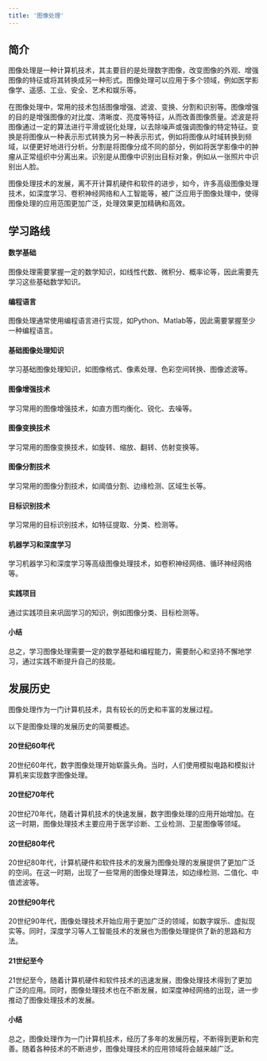 ```yaml
---
title: '图像处理'
---
```


## 简介

图像处理是一种计算机技术，其主要目的是处理数字图像，改变图像的外观、增强图像的特征或将其转换成另一种形式。图像处理可以应用于多个领域，例如医学影像学、遥感、工业、安全、艺术和娱乐等。

在图像处理中，常用的技术包括图像增强、滤波、变换、分割和识别等。图像增强的目的是增强图像的对比度、清晰度、亮度等特征，从而改善图像质量。滤波是将图像通过一定的算法进行平滑或锐化处理，以去除噪声或强调图像的特定特征。变换是将图像从一种表示形式转换为另一种表示形式，例如将图像从时域转换到频域，以便更好地进行分析。分割是将图像分成不同的部分，例如将医学影像中的肿瘤从正常组织中分离出来。识别是从图像中识别出目标对象，例如从一张照片中识别出人脸。

图像处理技术的发展，离不开计算机硬件和软件的进步，如今，许多高级图像处理技术，如深度学习、卷积神经网络和人工智能等，被广泛应用于图像处理中，使得图像处理的应用范围更加广泛，处理效果更加精确和高效。

## 学习路线


#### 数学基础

图像处理需要掌握一定的数学知识，如线性代数、微积分、概率论等，因此需要先学习这些基础数学知识。

#### 编程语言

图像处理通常使用编程语言进行实现，如Python、Matlab等，因此需要掌握至少一种编程语言。

#### 基础图像处理知识

学习基础图像处理知识，如图像格式、像素处理、色彩空间转换、图像滤波等。

#### 图像增强技术

学习常用的图像增强技术，如直方图均衡化、锐化、去噪等。

#### 图像变换技术

学习常用的图像变换技术，如旋转、缩放、翻转、仿射变换等。

#### 图像分割技术

学习常用的图像分割技术，如阈值分割、边缘检测、区域生长等。

#### 目标识别技术

学习常用的目标识别技术，如特征提取、分类、检测等。

#### 机器学习和深度学习

学习机器学习和深度学习等高级图像处理技术，如卷积神经网络、循环神经网络等。

#### 实践项目

通过实践项目来巩固学习的知识，例如图像分类、目标检测等。

#### 小结

总之，学习图像处理需要一定的数学基础和编程能力，需要耐心和坚持不懈地学习，通过实践不断提升自己的技能。

## 发展历史

图像处理作为一门计算机技术，具有较长的历史和丰富的发展过程。

以下是图像处理的发展历史的简要概述。

#### 20世纪60年代

20世纪60年代，数字图像处理开始崭露头角。当时，人们使用模拟电路和模拟计算机来实现数字图像处理。

#### 20世纪70年代


20世纪70年代，随着计算机技术的快速发展，数字图像处理的应用开始增加。在这一时期，图像处理技术主要应用于医学诊断、工业检测、卫星图像等领域。

#### 20世纪80年代


20世纪80年代，计算机硬件和软件技术的发展为图像处理的发展提供了更加广泛的空间。在这一时期，出现了一些常用的图像处理算法，如边缘检测、二值化、中值滤波等。

#### 20世纪90年代


20世纪90年代，图像处理技术开始应用于更加广泛的领域，如数字娱乐、虚拟现实等。同时，深度学习等人工智能技术的发展也为图像处理提供了新的思路和方法。

#### 21世纪至今

21世纪至今，随着计算机硬件和软件技术的迅速发展，图像处理技术得到了更加广泛的应用。同时，图像处理技术也在不断发展，如深度神经网络的出现，进一步推动了图像处理技术的发展。

#### 小结

总之，图像处理作为一门计算机技术，经历了多年的发展历程，不断得到更新和完善。随着各种技术的不断进步，图像处理技术的应用领域将会越来越广泛。